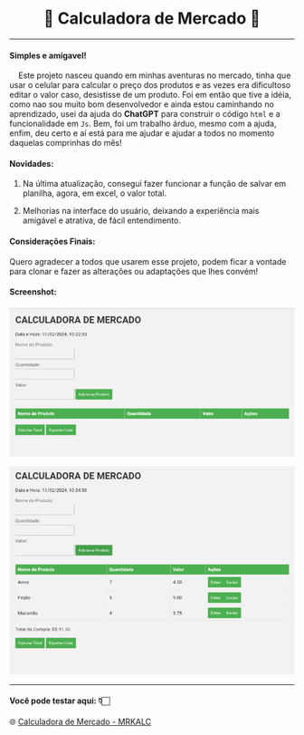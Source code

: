 # <center>🛒 Calculadora de Mercado 🛒</center>  
---
#### Simples e amigavel!  

&nbsp;&nbsp;&nbsp;&nbsp;Este projeto nasceu quando em minhas aventuras no mercado, tinha que usar o celular para calcular o preço dos produtos e as vezes era dificultoso editar o valor caso, desistisse de um produto. Foi em então que tive a idéia, como nao sou muito bom desenvolvedor e ainda estou caminhando no aprendizado, usei da ajuda do **ChatGPT** para construir o código `html` e a funcionalidade em `Js`. Bem, foi um trabalho árduo, mesmo com a ajuda, enfim, deu certo e aí está para me ajudar e ajudar a todos no momento daquelas comprinhas do mês!

#### Novidades:

1. Na última atualização, consegui fazer funcionar a função de salvar em planilha, agora, em excel, o valor total.

2. Melhorias na interface do usuário, deixando a experiência mais amigável e atrativa, de fácil entendimento.  

#### Considerações Finais:

Quero agradecer a todos que usarem esse projeto, podem ficar a vontade para clonar e fazer as alterações ou adaptações que lhes convém!  

#### Screenshot:  

![screeshot 01](https://github.com/cleitonbass/mrkcalc/blob/main/assets/01.png)  

![screeshot 02](https://github.com/cleitonbass/mrkcalc/blob/main/assets/02.png)  

***  

#### Você pode testar aqui: 👇🏻  

🌐 [Calculadora de Mercado - MRKALC](https://cleitonbass.github.io/mrkalc/ "Mrkalc")
